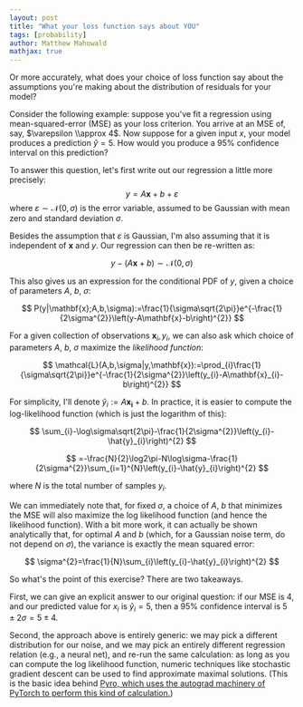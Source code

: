 ```yaml
---
layout: post
title: "What your loss function says about YOU"
tags: [probability]
author: Matthew Mahowald
mathjax: true
---
```


Or more accurately, what does your choice of loss function say about the assumptions you're making about the distribution of residuals for your model?

Consider the following example: suppose you've fit a regression using mean-squared-error (MSE) as your loss criterion.
You arrive at an MSE of, say, $\varepsilon \\approx 4$.
Now suppose for a given input $x$, your model produces a prediction $\hat{y}=5$.
How would you produce a 95% confidence interval on this prediction?

To answer this question, let's first write out our regression a little more precisely:
$$
y=A\mathbf{x}+b+\varepsilon
$$
where $\varepsilon\sim\mathcal{N}(0,\sigma)$ is the error variable, assumed to be Gaussian with mean zero and standard deviation $\sigma$.

Besides the assumption that $\varepsilon$ is Gaussian, I'm also assuming that it is independent of $\mathbf{x}$ and $y$.
Our regression can then be re-written as:

$$
y-(A\mathbf{x}+b)\sim\mathcal{N}(0,\sigma)
$$

This also gives us an expression for the conditional PDF of $y$, given a choice of parameters $A$, $b$, $\sigma$:

$$
P(y|\mathbf{x};A,b,\sigma):=\frac{1}{\sigma\sqrt{2\pi}}e^{-\frac{1}{2\sigma^{2}}\left(y-A\mathbf{x}-b\right)^{2}}
$$

For a given collection of observations $\mathbf{x}_{i},y_{i}$, we can also ask which choice of parameters $A$, $b$, $\sigma$ maximize the _likelihood function_:

$$
\mathcal{L}(A,b,\sigma|y,\mathbf{x}):=\prod_{i}\frac{1}{\sigma\sqrt{2\pi}}e^{-\frac{1}{2\sigma^{2}}\left(y_{i}-A\mathbf{x}_{i}-b\right)^{2}}
$$

For simplicity, I'll denote $\hat{y}_{i} := A\mathbf{x_i} + b$. In practice, it is easier to compute the log-likelihood function (which is just the logarithm of this):

$$
\sum_{i}-\log\sigma\sqrt{2\pi}-\frac{1}{2\sigma^{2}}\left(y_{i}-\hat{y}_{i}\right)^{2}
$$

$$
=-\frac{N}{2}\log2\pi-N\log\sigma-\frac{1}{2\sigma^{2}}\sum_{i=1}^{N}\left(y_{i}-\hat{y}_{i}\right)^{2}
$$

where $N$ is the total number of samples $y_i$.

We can immediately note that, for fixed $\sigma$, a choice of $A$, $b$ that minimizes the MSE will also maximize the log likelihood function (and hence the likelihood function).
With a bit more work, it can actually be shown analytically that, for optimal $A$ and $b$ (which, for a Gaussian noise term, do not depend on $\sigma$), the variance is exactly the mean squared error:

$$
\sigma^{2}=\frac{1}{N}\sum_{i}\left(y_{i}-\hat{y}_{i}\right)^{2}
$$

So what's the point of this exercise?
There are two takeaways.

First, we can give an explicit answer to our original question: if our MSE is 4, and our predicted value for $x_i$ is $\hat{y}_{i} = 5$, then a 95% confidence interval is $5 \pm 2 \sigma = 5 \pm 4$.

Second, the approach above is entirely generic: we may pick a different distribution for our noise, and we may pick an entirely different regression relation (e.g., a neural net), and re-run the same calculation: as long as you can compute the log likelihood function, numeric techniques like stochastic gradient descent can be used to find approximate maximal solutions.
(This is the basic idea behind [Pyro, which uses the autograd machinery of PyTorch to perform this kind of calculation.](https://pyro.ai/examples/index.html))
